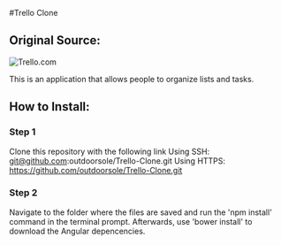 #Trello Clone

## Original Source:
![Trello.com](https://trello.com/home)

This is an application that allows people to organize lists and tasks.

## How to Install:

### Step 1
Clone this repository with the following link
Using SSH: git@github.com:outdoorsole/Trello-Clone.git
Using HTTPS: https://github.com/outdoorsole/Trello-Clone.git

### Step 2
Navigate to the folder where the files are saved and run the 'npm install' command in the terminal prompt. Afterwards, use 'bower install' to download the Angular depencencies.


